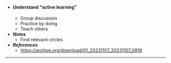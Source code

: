 - #### Understand "active learning"
    - Group discussion
    - Practice by doing
    - Teach others
- ***Notes***
    - Find relevant circles
- ***References***
    - https://archive.org/download/01_20231107_20231107_0818
- ---

